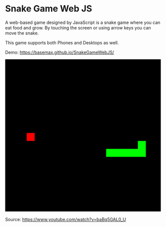 # Snake Game Web JS

A web-based game designed by JavaScript is a snake game where you can eat food and grow. By touching the screen or using arrow keys you can move the snake.

This game supports both Phones and Desktops as well.

Demo: https://basemax.github.io/SnakeGameWebJS/

[![](preview.jpg)](https://basemax.github.io/SnakeGameWebJS/)

Source: https://www.youtube.com/watch?v=baBq5GAL0_U
